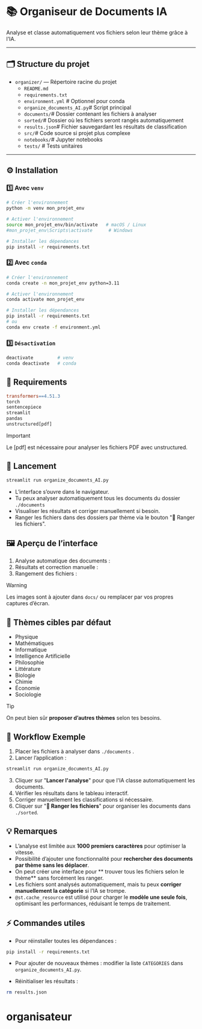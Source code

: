 # 📚 Organiseur de Documents IA

Analyse et classe automatiquement vos fichiers selon leur thème grâce à l'IA.

---

## 🗂️ Structure du projet

* `organizer/` — Répertoire racine du projet
    * `README.md`
    * `requirements.txt`
    * `environment.yml` # Optionnel pour conda
    * `organize_documents_AI.py`# Script principal
    * `documents/`# Dossier contenant les fichiers à analyser
    * `sorted/`# Dossier où les fichiers seront rangés automatiquement
    * `results.json`# Fichier sauvegardant les résultats de classification
    * `src/`# Code source si projet plus complexe
    * `notebooks/`# Jupyter notebooks
    * `tests/` # Tests unitaires



---

## ⚙️ Installation

### 1️⃣ Avec `venv`

```bash
# Créer l'environnement
python -m venv mon_projet_env

# Activer l'environnement
source mon_projet_env/bin/activate   # macOS / Linux
#mon_projet_env\Scripts\activate      # Windows

# Installer les dépendances
pip install -r requirements.txt
```

### 2️⃣ Avec `conda`

```bash
# Créer l'environnement
conda create -n mon_projet_env python=3.11

# Activer l'environnement
conda activate mon_projet_env

# Installer les dépendances
pip install -r requirements.txt
# ou
conda env create -f environment.yml
```

### 3️⃣ `Désactivation`

```bash
deactivate         # venv
conda deactivate   # conda
```


## 📄 Requirements

```makefile
transformers==4.51.3
torch
sentencepiece
streamlit
pandas
unstructured[pdf]
```

> [!IMPORTANT]
> Le [pdf] est nécessaire pour analyser les fichiers PDF avec unstructured.

## 🚀 Lancement
```bash
streamlit run organize_documents_AI.py
```

- L’interface s’ouvre dans le navigateur.
- Tu peux analyser automatiquement tous les documents du dossier `./documents`
- Visualiser les résultats et corriger manuellement si besoin.
- Ranger les fichiers dans des dossiers par thème via le bouton "📂 Ranger les fichiers".

## 🖼️ Aperçu de l’interface

1. Analyse automatique des documents :
2. Résultats et correction manuelle :
3. Rangement des fichiers :

> [!WARNING]
> Les images sont à ajouter dans `docs/` ou remplacer par vos propres captures d’écran.

## 🧠 Thèmes cibles par défaut

- Physique
- Mathématiques
- Informatique
- Intelligence Artificielle
- Philosophie
- Littérature
- Biologie
- Chimie
- Économie
- Sociologie

> [!TIP]
> On peut bien sûr **proposer d’autres thèmes** selon tes besoins.

## 🔄 Workflow Exemple

1. Placer les fichiers à analyser dans `./documents` .
2. Lancer l’application :
```bash
streamlit run organize_documents_AI.py
```
3. Cliquer sur "**Lancer l'analyse**" pour que l'IA classe automatiquement les documents.
4. Vérifier les résultats dans le tableau interactif.
5. Corriger manuellement les classifications si nécessaire.
6. Cliquer sur "**📂 Ranger les fichiers**" pour organiser les documents dans `./sorted`.


## 💡 Remarques

- L’analyse est limitée aux **1000 premiers caractères** pour optimiser la vitesse.
- Possibilité d’ajouter une fonctionnalité pour **rechercher des documents par thème sans les déplacer**.
- On peut créer une interface pour ** trouver tous les fichiers selon le thème** sans forcément les ranger.
- Les fichiers sont analysés automatiquement, mais tu peux **corriger manuellement la catégorie** si l’IA se trompe.
- `@st.cache_resource` est utilisé pour charger le **modèle une seule fois**, optimisant les performances, réduisant le temps de traitement.

## ⚡ Commandes utiles

- Pour réinstaller toutes les dépendances :

```bash
pip install -r requirements.txt
```

- Pour ajouter de nouveaux thèmes :  modifier la liste `CATEGORIES` dans `organize_documents_AI.py`.

- Réinitialiser les résultats :
```bash
rm results.json
```
# organisateur
